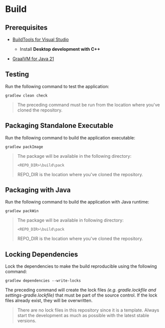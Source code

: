 # Build

## Prerequisites

* [BuildTools for Visual Studio](https://visualstudio.microsoft.com/downloads/)
    * Install **Desktop development with C++**

* [GraalVM for Java 21](https://www.graalvm.org/downloads/)

## Testing

Run the following command to test the application:

```
gradlew clean check
```

> The preceding command must be run from the location where you've cloned the repository.

## Packaging Standalone Executable

Run the following command to build the application executable:

```
gradlew packImage
```

> The package will be available in the following directory:
>
> ```
> <REPO_DIR>\build\pack
> ```
>
> REPO_DIR is the location where you've cloned the repository.

## Packaging with Java

Run the following command to build the application with Java runtime:

```
gradlew packWin
```

> The package will be available in following directory:
>
> ```
> <REPO_DIR>\build\pack
> ```
>
> REPO_DIR is the location where you've cloned the repository.

## Locking Dependencies

Lock the dependencies to make the build reproducible using the following command:

```
gradlew dependencies --write-locks
```

The preceding command will create the lock files *(e.g. gradle.lockfile and settings-gradle.lockfile)* that must be part of the source control. If the lock files already exist, they will be overwritten.

> There are no lock files in this repository since it is a template. Always start the development as much as possible with the latest stable versions.
